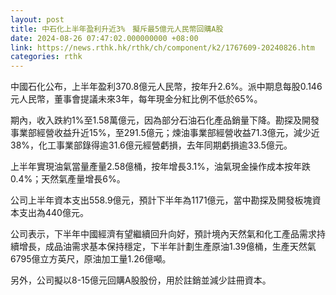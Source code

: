 ```yaml
---
layout: post
title: 中石化上半年盈利升近3%　擬斥最5億元人民幣回購A股
date: 2024-08-26 07:47:02.000000000 +08:00
link: https://news.rthk.hk/rthk/ch/component/k2/1767609-20240826.htm
categories: rthk
---
```


中國石化公布，上半年盈利370.8億元人民幣，按年升2.6%。派中期息每股0.146元人民幣，董事會提議未來3年，每年現金分紅比例不低於65%。

期內，收入跌約1%至1.58萬億元，因為部分石油石化產品銷量下降。勘探及開發事業部經營收益升近15%，至291.5億元；煉油事業部經營收益71.3億元，減少近38%，化工事業部錄得逾31.6億元經營虧損，去年同期虧損逾33.5億元。

上半年實現油氣當量產量2.58億桶，按年增長3.1%，油氣現金操作成本按年跌0.4%；天然氣產量增長6%。

公司上半年資本支出558.9億元，預計下半年為1171億元，當中勘探及開發板塊資本支出為440億元。

公司表示，下半年中國經濟有望繼續回升向好，預計境內天然氣和化工產品需求持續增長，成品油需求基本保持穩定，下半年計劃生產原油1.39億桶，生產天然氣6795億立方英尺，原油加工量1.26億噸。

另外，公司擬以8-15億元回購A股股份，用於註銷並減少註冊資本。
